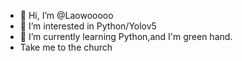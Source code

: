 - 👋 Hi, I’m @Laowooooo
- 👀 I’m interested in Python/Yolov5
- 🌱 I’m currently learning Python,and I'm green hand.
- Take me to the church
